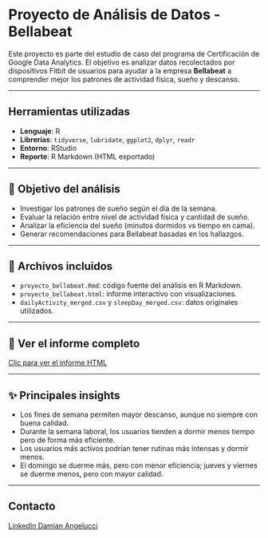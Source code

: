 # Proyecto de Análisis de Datos - Bellabeat

Este proyecto es parte del estudio de caso del programa de Certificación de Google Data Analytics. El objetivo es analizar datos recolectados por dispositivos Fitbit de usuarios para ayudar a la empresa **Bellabeat** a comprender mejor los patrones de actividad física, sueño y descanso.

---

## Herramientas utilizadas

- **Lenguaje**: R
- **Librerías**: `tidyverse`, `lubridate`, `ggplot2`, `dplyr`, `readr`
- **Entorno**: RStudio
- **Reporte**: R Markdown (HTML exportado)

---

## 🧠 Objetivo del análisis

- Investigar los patrones de sueño según el día de la semana.
- Evaluar la relación entre nivel de actividad física y cantidad de sueño.
- Analizar la eficiencia del sueño (minutos dormidos vs tiempo en cama).
- Generar recomendaciones para Bellabeat basadas en los hallazgos.

---

## 📁 Archivos incluidos

- `proyecto_bellabeat.Rmd`: código fuente del análisis en R Markdown.
- `proyecto_bellabeat.html`: informe interactivo con visualizaciones.
- `dailyActivity_merged.csv` y `sleepDay_merged.csv`: datos originales utilizados.

---

## 🔗 Ver el informe completo

[Clic para ver el informe HTML](./proyecto_bellabeat.html)

---

## ✨ Principales insights

- Los fines de semana permiten mayor descanso, aunque no siempre con buena calidad.
- Durante la semana laboral, los usuarios tienden a dormir menos tiempo pero de forma más eficiente.
- Los usuarios más activos podrían tener rutinas más intensas y dormir menos.
- El domingo se duerme más, pero con menor eficiencia; jueves y viernes se duerme menos, pero con mayor calidad. 

---

## Contacto

[LinkedIn Damian Angelucci](https://www.linkedin.com/in/damian-leonardo-angelucci-b73310179/)  
